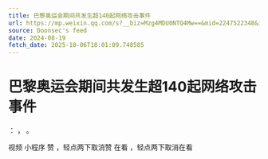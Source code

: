 ```yaml
---
title: 巴黎奥运会期间共发生超140起网络攻击事件
url: https://mp.weixin.qq.com/s?__biz=Mzg4MDU0NTQ4Mw==&mid=2247522348&idx=2&sn=00be3db659e998c4baace90173f038fe
source: Doonsec's feed
date: 2024-08-19
fetch_date: 2025-10-06T18:01:09.748585
---
```


# 巴黎奥运会期间共发生超140起网络攻击事件

：
，
。

视频
小程序
赞
，轻点两下取消赞
在看
，轻点两下取消在看